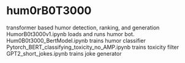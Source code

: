 # hum0rB0T3000
transformer based humor detection, ranking, and generation
HumorB0t3000v1.ipynb loads and runs humor bot. 
Hum0B0t3000_BertModel.ipynb trains humor classifier
Pytorch_BERT_classifying_toxicity_no_AMP.ipynb trains toxicity filter
GPT2_short_jokes.ipynb trains joke generator
